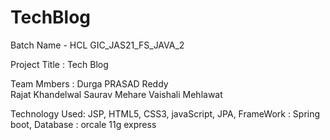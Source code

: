 # TechBlog


Batch Name -  HCL GIC_JAS21_FS_JAVA_2

Project Title :  Tech Blog 

Team Mmbers : 
Durga PRASAD Reddy  
Rajat Khandelwal 
Saurav Mehare
Vaishali Mehlawat

Technology Used: 
JSP,
HTML5,
CSS3,
javaScript,
JPA,
FrameWork : Spring boot,
Database : orcale 11g express
